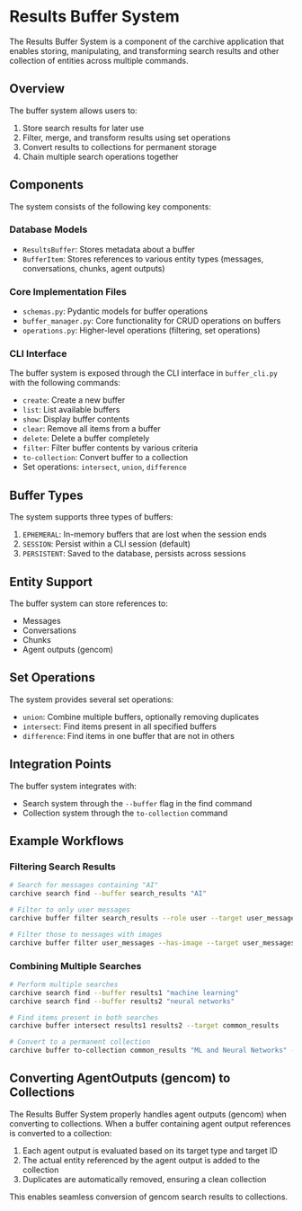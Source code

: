 # Results Buffer System

The Results Buffer System is a component of the carchive application that enables storing, manipulating, and transforming search results and other collection of entities across multiple commands.

## Overview

The buffer system allows users to:

1. Store search results for later use
2. Filter, merge, and transform results using set operations
3. Convert results to collections for permanent storage
4. Chain multiple search operations together

## Components

The system consists of the following key components:

### Database Models

- `ResultsBuffer`: Stores metadata about a buffer
- `BufferItem`: Stores references to various entity types (messages, conversations, chunks, agent outputs)

### Core Implementation Files

- `schemas.py`: Pydantic models for buffer operations
- `buffer_manager.py`: Core functionality for CRUD operations on buffers
- `operations.py`: Higher-level operations (filtering, set operations)

### CLI Interface

The buffer system is exposed through the CLI interface in `buffer_cli.py` with the following commands:

- `create`: Create a new buffer
- `list`: List available buffers
- `show`: Display buffer contents
- `clear`: Remove all items from a buffer
- `delete`: Delete a buffer completely
- `filter`: Filter buffer contents by various criteria
- `to-collection`: Convert buffer to a collection
- Set operations: `intersect`, `union`, `difference`

## Buffer Types

The system supports three types of buffers:

1. `EPHEMERAL`: In-memory buffers that are lost when the session ends
2. `SESSION`: Persist within a CLI session (default)
3. `PERSISTENT`: Saved to the database, persists across sessions

## Entity Support

The buffer system can store references to:

- Messages
- Conversations
- Chunks
- Agent outputs (gencom)

## Set Operations

The system provides several set operations:

- `union`: Combine multiple buffers, optionally removing duplicates
- `intersect`: Find items present in all specified buffers
- `difference`: Find items in one buffer that are not in others

## Integration Points

The buffer system integrates with:

- Search system through the `--buffer` flag in the find command
- Collection system through the `to-collection` command

## Example Workflows

### Filtering Search Results

```bash
# Search for messages containing "AI"
carchive search find --buffer search_results "AI"

# Filter to only user messages
carchive buffer filter search_results --role user --target user_messages

# Filter those to messages with images
carchive buffer filter user_messages --has-image --target user_messages_with_images
```

### Combining Multiple Searches

```bash
# Perform multiple searches
carchive search find --buffer results1 "machine learning"
carchive search find --buffer results2 "neural networks"

# Find items present in both searches
carchive buffer intersect results1 results2 --target common_results

# Convert to a permanent collection
carchive buffer to-collection common_results "ML and Neural Networks" --description "Common results about ML and neural networks"
```

## Converting AgentOutputs (gencom) to Collections

The Results Buffer System properly handles agent outputs (gencom) when converting to collections. When a buffer containing agent output references is converted to a collection:

1. Each agent output is evaluated based on its target type and target ID
2. The actual entity referenced by the agent output is added to the collection
3. Duplicates are automatically removed, ensuring a clean collection

This enables seamless conversion of gencom search results to collections.